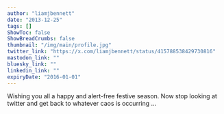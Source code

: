 ```yaml
---
author: "liamjbennett"
date: "2013-12-25"
tags: []
ShowToc: false
ShowBreadCrumbs: false
thumbnail: "/img/main/profile.jpg"
twitter_link: "https://x.com/liamjbennett/status/415788538429730816"
mastodon_link: ""
bluesky_link: ""
linkedin_link: ""
expiryDate: "2016-01-01"
---
```


Wishing you all a happy and alert-free festive season. Now stop looking at twitter and get back to whatever caos is occurring ...


